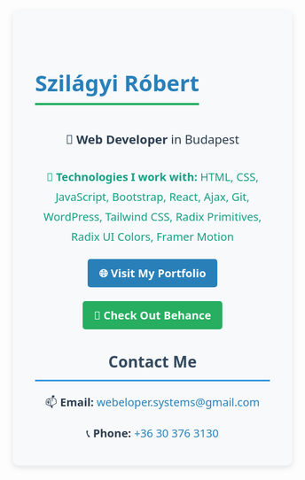 <div style="font-family: 'Segoe UI', Tahoma, Geneva, Verdana, sans-serif; background-color: #f7f9fb; padding: 40px; max-width: 800px; margin: 0 auto; border-radius: 10px; box-shadow: 0 4px 12px rgba(0,0,0,0.1); line-height: 1.8; color: #2d3e50;"> <h1 style="font-size: 40px; color: #2980b9; text-align: center; font-weight: bold; margin-bottom: 20px; border-bottom: 4px solid #27ae60; display: inline-block;">Szilágyi Róbert</h1> <p style="font-size: 22px; text-align: center; margin-bottom: 30px;">🏢 <strong>Web Developer</strong> in Budapest</p> <p style="font-size: 20px; color: #16a085; text-align: center; margin-bottom: 30px;">🧰 <strong>Technologies I work with:</strong> HTML, CSS, JavaScript, Bootstrap, React, Ajax, Git, WordPress, Tailwind CSS, Radix Primitives, Radix UI Colors, Framer Motion</p> <div style="text-align: center; margin-bottom: 40px;"> <a href="https://www.behance.net/szilgyirbert1" target="_blank" style="color: white; background-color: #2980b9; text-decoration: none; padding: 12px 20px; border-radius: 5px; font-size: 20px; font-weight: bold; transition: background-color 0.3s ease;">🌐 Visit My Portfolio</a> </div> <div style="text-align: center; margin-bottom: 40px;"> <a href="https://www.behance.net/" target="_blank" style="color: white; background-color: #27ae60; text-decoration: none; padding: 12px 20px; border-radius: 5px; font-size: 20px; font-weight: bold; transition: background-color 0.3s ease;">🎨 Check Out Behance</a> </div> <h2 style="font-size: 28px; color: #34495e; border-bottom: 3px solid #3498db; padding-bottom: 8px; margin-bottom: 20px; text-align: center;">Contact Me</h2> <div style="font-size: 20px; text-align: center; margin-bottom: 20px;"> 📫 <strong>Email:</strong> <a href="mailto:webeloper.systems@gmail.com" style="color: #2980b9; text-decoration: none;">webeloper.systems@gmail.com</a> </div> <div style="font-size: 20px; text-align: center;"> 📞 <strong>Phone:</strong> <a href="tel:+36303763130" style="color: #2980b9; text-decoration: none;">+36 30 376 3130</a> </div> </div>
